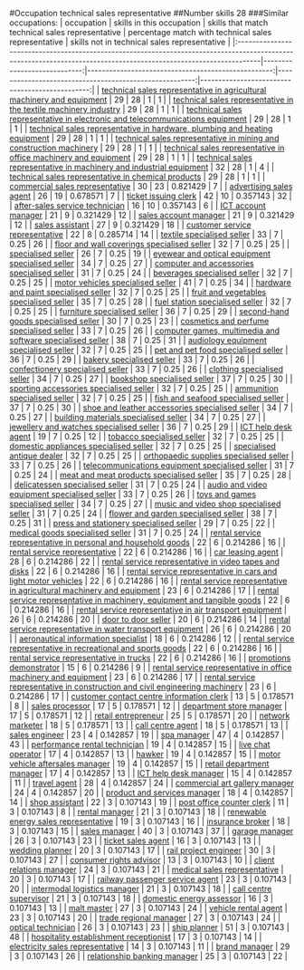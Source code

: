 #Occupation technical sales representative
##Number skills 28
###Similar occupations:
| occupation                                                                                                                                                        |   skills in this occupation |   skills that match technical sales representative |   percentage match with technical sales representative |   skills not in technical sales representative |
|:------------------------------------------------------------------------------------------------------------------------------------------------------------------|----------------------------:|---------------------------------------------------:|-------------------------------------------------------:|-----------------------------------------------:|
| [technical sales representative in agricultural machinery and equipment](technical_sales_representative_in_agricultural_machinery_and_equipment.md)               |                          29 |                                                 28 |                                               1        |                                              1 |
| [technical sales representative in the textile machinery industry](technical_sales_representative_in_the_textile_machinery_industry.md)                           |                          29 |                                                 28 |                                               1        |                                              1 |
| [technical sales representative in electronic and telecommunications equipment](technical_sales_representative_in_electronic_and_telecommunications_equipment.md) |                          29 |                                                 28 |                                               1        |                                              1 |
| [technical sales representative in hardware, plumbing and heating equipment](technical_sales_representative_in_hardware,_plumbing_and_heating_equipment.md)       |                          29 |                                                 28 |                                               1        |                                              1 |
| [technical sales representative in mining and construction machinery](technical_sales_representative_in_mining_and_construction_machinery.md)                     |                          29 |                                                 28 |                                               1        |                                              1 |
| [technical sales representative in office machinery and equipment](technical_sales_representative_in_office_machinery_and_equipment.md)                           |                          29 |                                                 28 |                                               1        |                                              1 |
| [technical sales representative in machinery and industrial equipment](technical_sales_representative_in_machinery_and_industrial_equipment.md)                   |                          32 |                                                 28 |                                               1        |                                              4 |
| [technical sales representative in chemical products](technical_sales_representative_in_chemical_products.md)                                                     |                          29 |                                                 28 |                                               1        |                                              1 |
| [commercial sales representative](commercial_sales_representative.md)                                                                                             |                          30 |                                                 23 |                                               0.821429 |                                              7 |
| [advertising sales agent](advertising_sales_agent.md)                                                                                                             |                          26 |                                                 19 |                                               0.678571 |                                              7 |
| [ticket issuing clerk](ticket_issuing_clerk.md)                                                                                                                   |                          42 |                                                 10 |                                               0.357143 |                                             32 |
| [after-sales service technician](after-sales_service_technician.md)                                                                                               |                          16 |                                                 10 |                                               0.357143 |                                              6 |
| [ICT account manager](ICT_account_manager.md)                                                                                                                     |                          21 |                                                  9 |                                               0.321429 |                                             12 |
| [sales account manager](sales_account_manager.md)                                                                                                                 |                          21 |                                                  9 |                                               0.321429 |                                             12 |
| [sales assistant](sales_assistant.md)                                                                                                                             |                          27 |                                                  9 |                                               0.321429 |                                             18 |
| [customer service representative](customer_service_representative.md)                                                                                             |                          22 |                                                  8 |                                               0.285714 |                                             14 |
| [textile specialised seller](textile_specialised_seller.md)                                                                                                       |                          33 |                                                  7 |                                               0.25     |                                             26 |
| [floor and wall coverings specialised seller](floor_and_wall_coverings_specialised_seller.md)                                                                     |                          32 |                                                  7 |                                               0.25     |                                             25 |
| [specialised seller](specialised_seller.md)                                                                                                                       |                          26 |                                                  7 |                                               0.25     |                                             19 |
| [eyewear and optical equipment specialised seller](eyewear_and_optical_equipment_specialised_seller.md)                                                           |                          34 |                                                  7 |                                               0.25     |                                             27 |
| [computer and accessories specialised seller](computer_and_accessories_specialised_seller.md)                                                                     |                          31 |                                                  7 |                                               0.25     |                                             24 |
| [beverages specialised seller](beverages_specialised_seller.md)                                                                                                   |                          32 |                                                  7 |                                               0.25     |                                             25 |
| [motor vehicles specialised seller](motor_vehicles_specialised_seller.md)                                                                                         |                          41 |                                                  7 |                                               0.25     |                                             34 |
| [hardware and paint specialised seller](hardware_and_paint_specialised_seller.md)                                                                                 |                          32 |                                                  7 |                                               0.25     |                                             25 |
| [fruit and vegetables specialised seller](fruit_and_vegetables_specialised_seller.md)                                                                             |                          35 |                                                  7 |                                               0.25     |                                             28 |
| [fuel station specialised seller](fuel_station_specialised_seller.md)                                                                                             |                          32 |                                                  7 |                                               0.25     |                                             25 |
| [furniture specialised seller](furniture_specialised_seller.md)                                                                                                   |                          36 |                                                  7 |                                               0.25     |                                             29 |
| [second-hand goods specialised seller](second-hand_goods_specialised_seller.md)                                                                                   |                          30 |                                                  7 |                                               0.25     |                                             23 |
| [cosmetics and perfume specialised seller](cosmetics_and_perfume_specialised_seller.md)                                                                           |                          33 |                                                  7 |                                               0.25     |                                             26 |
| [computer games, multimedia and software specialised seller](computer_games,_multimedia_and_software_specialised_seller.md)                                       |                          38 |                                                  7 |                                               0.25     |                                             31 |
| [audiology equipment specialised seller](audiology_equipment_specialised_seller.md)                                                                               |                          32 |                                                  7 |                                               0.25     |                                             25 |
| [pet and pet food specialised seller](pet_and_pet_food_specialised_seller.md)                                                                                     |                          36 |                                                  7 |                                               0.25     |                                             29 |
| [bakery specialised seller](bakery_specialised_seller.md)                                                                                                         |                          33 |                                                  7 |                                               0.25     |                                             26 |
| [confectionery specialised seller](confectionery_specialised_seller.md)                                                                                           |                          33 |                                                  7 |                                               0.25     |                                             26 |
| [clothing specialised seller](clothing_specialised_seller.md)                                                                                                     |                          34 |                                                  7 |                                               0.25     |                                             27 |
| [bookshop specialised seller](bookshop_specialised_seller.md)                                                                                                     |                          37 |                                                  7 |                                               0.25     |                                             30 |
| [sporting accessories specialised seller](sporting_accessories_specialised_seller.md)                                                                             |                          32 |                                                  7 |                                               0.25     |                                             25 |
| [ammunition specialised seller](ammunition_specialised_seller.md)                                                                                                 |                          32 |                                                  7 |                                               0.25     |                                             25 |
| [fish and seafood specialised seller](fish_and_seafood_specialised_seller.md)                                                                                     |                          37 |                                                  7 |                                               0.25     |                                             30 |
| [shoe and leather accessories specialised seller](shoe_and_leather_accessories_specialised_seller.md)                                                             |                          34 |                                                  7 |                                               0.25     |                                             27 |
| [building materials specialised seller](building_materials_specialised_seller.md)                                                                                 |                          34 |                                                  7 |                                               0.25     |                                             27 |
| [jewellery and watches specialised seller](jewellery_and_watches_specialised_seller.md)                                                                           |                          36 |                                                  7 |                                               0.25     |                                             29 |
| [ICT help desk agent](ICT_help_desk_agent.md)                                                                                                                     |                          19 |                                                  7 |                                               0.25     |                                             12 |
| [tobacco specialised seller](tobacco_specialised_seller.md)                                                                                                       |                          32 |                                                  7 |                                               0.25     |                                             25 |
| [domestic appliances specialised seller](domestic_appliances_specialised_seller.md)                                                                               |                          32 |                                                  7 |                                               0.25     |                                             25 |
| [specialised antique dealer](specialised_antique_dealer.md)                                                                                                       |                          32 |                                                  7 |                                               0.25     |                                             25 |
| [orthopaedic supplies specialised seller](orthopaedic_supplies_specialised_seller.md)                                                                             |                          33 |                                                  7 |                                               0.25     |                                             26 |
| [telecommunications equipment specialised seller](telecommunications_equipment_specialised_seller.md)                                                             |                          31 |                                                  7 |                                               0.25     |                                             24 |
| [meat and meat products specialised seller](meat_and_meat_products_specialised_seller.md)                                                                         |                          35 |                                                  7 |                                               0.25     |                                             28 |
| [delicatessen specialised seller](delicatessen_specialised_seller.md)                                                                                             |                          31 |                                                  7 |                                               0.25     |                                             24 |
| [audio and video equipment specialised seller](audio_and_video_equipment_specialised_seller.md)                                                                   |                          33 |                                                  7 |                                               0.25     |                                             26 |
| [toys and games specialised seller](toys_and_games_specialised_seller.md)                                                                                         |                          34 |                                                  7 |                                               0.25     |                                             27 |
| [music and video shop specialised seller](music_and_video_shop_specialised_seller.md)                                                                             |                          31 |                                                  7 |                                               0.25     |                                             24 |
| [flower and garden specialised seller](flower_and_garden_specialised_seller.md)                                                                                   |                          38 |                                                  7 |                                               0.25     |                                             31 |
| [press and stationery specialised seller](press_and_stationery_specialised_seller.md)                                                                             |                          29 |                                                  7 |                                               0.25     |                                             22 |
| [medical goods specialised seller](medical_goods_specialised_seller.md)                                                                                           |                          31 |                                                  7 |                                               0.25     |                                             24 |
| [rental service representative in personal and household goods](rental_service_representative_in_personal_and_household_goods.md)                                 |                          22 |                                                  6 |                                               0.214286 |                                             16 |
| [rental service representative](rental_service_representative.md)                                                                                                 |                          22 |                                                  6 |                                               0.214286 |                                             16 |
| [car leasing agent](car_leasing_agent.md)                                                                                                                         |                          28 |                                                  6 |                                               0.214286 |                                             22 |
| [rental service representative in video tapes and disks](rental_service_representative_in_video_tapes_and_disks.md)                                               |                          22 |                                                  6 |                                               0.214286 |                                             16 |
| [rental service representative in cars and light motor vehicles](rental_service_representative_in_cars_and_light_motor_vehicles.md)                               |                          22 |                                                  6 |                                               0.214286 |                                             16 |
| [rental service representative in agricultural machinery and equipment](rental_service_representative_in_agricultural_machinery_and_equipment.md)                 |                          23 |                                                  6 |                                               0.214286 |                                             17 |
| [rental service representative in machinery, equipment and tangible goods](rental_service_representative_in_machinery,_equipment_and_tangible_goods.md)           |                          22 |                                                  6 |                                               0.214286 |                                             16 |
| [rental service representative in air transport equipment](rental_service_representative_in_air_transport_equipment.md)                                           |                          26 |                                                  6 |                                               0.214286 |                                             20 |
| [door to door seller](door_to_door_seller.md)                                                                                                                     |                          20 |                                                  6 |                                               0.214286 |                                             14 |
| [rental service representative in water transport equipment](rental_service_representative_in_water_transport_equipment.md)                                       |                          26 |                                                  6 |                                               0.214286 |                                             20 |
| [aeronautical information specialist](aeronautical_information_specialist.md)                                                                                     |                          18 |                                                  6 |                                               0.214286 |                                             12 |
| [rental service representative in recreational and sports goods](rental_service_representative_in_recreational_and_sports_goods.md)                               |                          22 |                                                  6 |                                               0.214286 |                                             16 |
| [rental service representative in trucks](rental_service_representative_in_trucks.md)                                                                             |                          22 |                                                  6 |                                               0.214286 |                                             16 |
| [promotions demonstrator](promotions_demonstrator.md)                                                                                                             |                          15 |                                                  6 |                                               0.214286 |                                              9 |
| [rental service representative in office machinery and equipment](rental_service_representative_in_office_machinery_and_equipment.md)                             |                          23 |                                                  6 |                                               0.214286 |                                             17 |
| [rental service representative in construction and civil engineering machinery](rental_service_representative_in_construction_and_civil_engineering_machinery.md) |                          23 |                                                  6 |                                               0.214286 |                                             17 |
| [customer contact centre information clerk](customer_contact_centre_information_clerk.md)                                                                         |                          13 |                                                  5 |                                               0.178571 |                                              8 |
| [sales processor](sales_processor.md)                                                                                                                             |                          17 |                                                  5 |                                               0.178571 |                                             12 |
| [department store manager](department_store_manager.md)                                                                                                           |                          17 |                                                  5 |                                               0.178571 |                                             12 |
| [retail entrepreneur](retail_entrepreneur.md)                                                                                                                     |                          25 |                                                  5 |                                               0.178571 |                                             20 |
| [network marketer](network_marketer.md)                                                                                                                           |                          18 |                                                  5 |                                               0.178571 |                                             13 |
| [call centre agent](call_centre_agent.md)                                                                                                                         |                          18 |                                                  5 |                                               0.178571 |                                             13 |
| [sales engineer](sales_engineer.md)                                                                                                                               |                          23 |                                                  4 |                                               0.142857 |                                             19 |
| [spa manager](spa_manager.md)                                                                                                                                     |                          47 |                                                  4 |                                               0.142857 |                                             43 |
| [performance rental technician](performance_rental_technician.md)                                                                                                 |                          19 |                                                  4 |                                               0.142857 |                                             15 |
| [live chat operator](live_chat_operator.md)                                                                                                                       |                          17 |                                                  4 |                                               0.142857 |                                             13 |
| [hawker](hawker.md)                                                                                                                                               |                          19 |                                                  4 |                                               0.142857 |                                             15 |
| [motor vehicle aftersales manager](motor_vehicle_aftersales_manager.md)                                                                                           |                          19 |                                                  4 |                                               0.142857 |                                             15 |
| [retail department manager](retail_department_manager.md)                                                                                                         |                          17 |                                                  4 |                                               0.142857 |                                             13 |
| [ICT help desk manager](ICT_help_desk_manager.md)                                                                                                                 |                          15 |                                                  4 |                                               0.142857 |                                             11 |
| [travel agent](travel_agent.md)                                                                                                                                   |                          28 |                                                  4 |                                               0.142857 |                                             24 |
| [commercial art gallery manager](commercial_art_gallery_manager.md)                                                                                               |                          24 |                                                  4 |                                               0.142857 |                                             20 |
| [product and services manager](product_and_services_manager.md)                                                                                                   |                          18 |                                                  4 |                                               0.142857 |                                             14 |
| [shop assistant](shop_assistant.md)                                                                                                                               |                          22 |                                                  3 |                                               0.107143 |                                             19 |
| [post office counter clerk](post_office_counter_clerk.md)                                                                                                         |                          11 |                                                  3 |                                               0.107143 |                                              8 |
| [rental manager](rental_manager.md)                                                                                                                               |                          21 |                                                  3 |                                               0.107143 |                                             18 |
| [renewable energy sales representative](renewable_energy_sales_representative.md)                                                                                 |                          19 |                                                  3 |                                               0.107143 |                                             16 |
| [insurance broker](insurance_broker.md)                                                                                                                           |                          18 |                                                  3 |                                               0.107143 |                                             15 |
| [sales manager](sales_manager.md)                                                                                                                                 |                          40 |                                                  3 |                                               0.107143 |                                             37 |
| [garage manager](garage_manager.md)                                                                                                                               |                          26 |                                                  3 |                                               0.107143 |                                             23 |
| [ticket sales agent](ticket_sales_agent.md)                                                                                                                       |                          16 |                                                  3 |                                               0.107143 |                                             13 |
| [wedding planner](wedding_planner.md)                                                                                                                             |                          20 |                                                  3 |                                               0.107143 |                                             17 |
| [rail project engineer](rail_project_engineer.md)                                                                                                                 |                          30 |                                                  3 |                                               0.107143 |                                             27 |
| [consumer rights advisor](consumer_rights_advisor.md)                                                                                                             |                          13 |                                                  3 |                                               0.107143 |                                             10 |
| [client relations manager](client_relations_manager.md)                                                                                                           |                          24 |                                                  3 |                                               0.107143 |                                             21 |
| [medical sales representative](medical_sales_representative.md)                                                                                                   |                          20 |                                                  3 |                                               0.107143 |                                             17 |
| [railway passenger service agent](railway_passenger_service_agent.md)                                                                                             |                          23 |                                                  3 |                                               0.107143 |                                             20 |
| [intermodal logistics manager](intermodal_logistics_manager.md)                                                                                                   |                          21 |                                                  3 |                                               0.107143 |                                             18 |
| [call centre supervisor](call_centre_supervisor.md)                                                                                                               |                          21 |                                                  3 |                                               0.107143 |                                             18 |
| [domestic energy assessor](domestic_energy_assessor.md)                                                                                                           |                          16 |                                                  3 |                                               0.107143 |                                             13 |
| [malt master](malt_master.md)                                                                                                                                     |                          27 |                                                  3 |                                               0.107143 |                                             24 |
| [vehicle rental agent](vehicle_rental_agent.md)                                                                                                                   |                          23 |                                                  3 |                                               0.107143 |                                             20 |
| [trade regional manager](trade_regional_manager.md)                                                                                                               |                          27 |                                                  3 |                                               0.107143 |                                             24 |
| [optical technician](optical_technician.md)                                                                                                                       |                          26 |                                                  3 |                                               0.107143 |                                             23 |
| [ship planner](ship_planner.md)                                                                                                                                   |                          51 |                                                  3 |                                               0.107143 |                                             48 |
| [hospitality establishment receptionist](hospitality_establishment_receptionist.md)                                                                               |                          17 |                                                  3 |                                               0.107143 |                                             14 |
| [electricity sales representative](electricity_sales_representative.md)                                                                                           |                          14 |                                                  3 |                                               0.107143 |                                             11 |
| [brand manager](brand_manager.md)                                                                                                                                 |                          29 |                                                  3 |                                               0.107143 |                                             26 |
| [relationship banking manager](relationship_banking_manager.md)                                                                                                   |                          25 |                                                  3 |                                               0.107143 |                                             22 |

